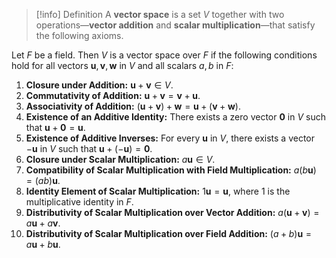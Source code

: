 

>[!info] Definition
>A **vector space** is a set $V$ together with two operations—**vector addition** and **scalar multiplication**—that satisfy the following axioms. 

Let $F$ be a field. Then $V$ is a vector space over $F$ if the following conditions hold for all vectors $\mathbf{u}, \mathbf{v}, \mathbf{w}$ in $V$ and all scalars $a, b$ in $F$:

1. **Closure under Addition:**  $\mathbf{u} + \mathbf{v} \in V.$
2. **Commutativity of Addition:**  $\mathbf{u} + \mathbf{v} = \mathbf{v} + \mathbf{u}.$
3. **Associativity of Addition:**  $(\mathbf{u} + \mathbf{v}) + \mathbf{w} = \mathbf{u} + (\mathbf{v} + \mathbf{w}).$
4. **Existence of an Additive Identity:**  There exists a zero vector $\mathbf{0}$ in $V$ such that  $\mathbf{u} + \mathbf{0} = \mathbf{u}.$
5. **Existence of Additive Inverses:**  For every $\mathbf{u}$ in $V$, there exists a vector $-\mathbf{u}$ in $V$ such that  $\mathbf{u} + (-\mathbf{u}) = \mathbf{0}.$
6. **Closure under Scalar Multiplication:**  $a\mathbf{u} \in V.$
7. **Compatibility of Scalar Multiplication with Field Multiplication:** $a(b\mathbf{u}) = (ab)\mathbf{u}.$ 
8. **Identity Element of Scalar Multiplication:**  $1\mathbf{u} = \mathbf{u},$  where $1$ is the multiplicative identity in $F$.
9. **Distributivity of Scalar Multiplication over Vector Addition:**  $a(\mathbf{u} + \mathbf{v}) = a\mathbf{u} + a\mathbf{v}.$
10. **Distributivity of Scalar Multiplication over Field Addition:** $(a + b)\mathbf{u} = a\mathbf{u} + b\mathbf{u}.$ 
